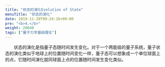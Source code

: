 ```yaml
---
title: "状态的演化Evolution of State"
menuTitle: "状态的演化"
date: 2019-11-20T09:24:16+09:00
pre: "<b>4.</b>"
weight: 20040
tags: ["量子力学基础理论"]
---
```


&emsp;&emsp;状态的演化是指量子态随时间发生变化。对于一个两能级的量子系统，量子状态的演化类似于地球上的位置随时间变化一样，量子态可以想象成一个单位球面上的点，它随时间演化就同球面上点的位置随时间发生变化类似。

